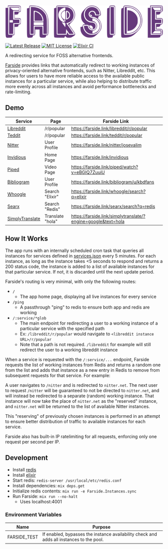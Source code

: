 ![Farside](img/farside.svg)

[![Latest Release](https://img.shields.io/github/v/release/benbusby/farside?label=Release)](https://github.com/benbusby/farside/releases)
[![MIT License](https://img.shields.io/github/license/benbusby/earthbound-themes.svg)](http://opensource.org/licenses/MIT)
[![Elixir CI](https://github.com/benbusby/privacy-revolver/actions/workflows/elixir.yml/badge.svg)](https://github.com/benbusby/privacy-revolver/actions/workflows/elixir.yml)

A redirecting service for FOSS alternative frontends.

[Farside](https://farside.link) provides links that automatically redirect to
working instances of privacy-oriented alternative frontends, such as Nitter,
Libreddit, etc. This allows for users to have more reliable access to the
available public instances for a particular service, while also helping to
distribute traffic more evenly across all instances and avoid performance
bottlenecks and rate-limiting.

## Demo

| Service | Page | Farside Link |
| -- | -- | -- |
| [Libreddit](https://github.com/spikecodes/libreddit) | /r/popular | https://farside.link/libreddit/r/popular
| [Teddit](https://codeberg.org/teddit/teddit) | /r/popular | https://farside.link/teddit/r/popular
| [Nitter](https://github.com/zedeus/nitter) | User Profile | https://farside.link/nitter/josevalim
| [Invidious](https://github.com/iv-org/invidious) | Home Page | https://farside.link/invidious
| [Piped](https://github.com/TeamPiped/Piped) | Video Page | https://farside.link/piped/watch?v=eBGIQ7ZuuiU
| [Bibliogram](https://sr.ht/~cadence/bibliogram/) | User Profile | https://farside.link/bibliogram/u/kbdfans
| [Whoogle](https://github.com/benbusby/whoogle-search) | Search "Elixir" | https://farside.link/whoogle/search?q=elixir
| [Searx](https://github.com/searx/searx) | Search "Redis" | https://farside.link/searx/search?q=redis
| [SimplyTranslate](https://git.sr.ht/~metalune/simplytranslate_web) | Translate "hola" | https://farside.link/simplytranslate/?engine=google&text=hola

## How It Works

The app runs with an internally scheduled cron task that queries all instances
for services defined in [services.json](services.json) every 5 minutes. For
each instance, as long as the instance takes <5 seconds to respond and returns
a 200 status code, the instance is added to a list of available instances for
that particular service. If not, it is discarded until the next update period.

Farside's routing is very minimal, with only the following routes:

- `/`
  - The app home page, displaying all live instances for every service
- `/ping`
  - A passthrough "ping" to redis to ensure both app and redis are working
- `/:service/*glob`
  - The main endpoint for redirecting a user to a working instance of a
    particular service with the specified path
  - Ex: `/libreddit/r/popular` would navigate to `<libreddit instance
    URL>/r/popular`
  - Note that a path is not required. `/libreddit` for example will still
    redirect the user to a working libreddit instance

When a service is requested with the `/:service/...` endpoint, Farside requests
the list of working instances from Redis and returns a random one from the list
and adds that instance as a new entry in Redis to remove from subsequent
requests for that service. For example:

A user navigates to `/nitter` and is redirected to `nitter.net`. The next user
to request `/nitter` will be guaranteed to not be directed to `nitter.net`, and
will instead be redirected to a separate (random) working instance. That
instance will now take the place of `nitter.net` as the "reserved" instance, and
`nitter.net` will be returned to the list of available Nitter instances.

This "reserving" of previously chosen instances is performed in an attempt to
ensure better distribution of traffic to available instances for each service.

Farside also has built-in IP ratelimiting for all requests, enforcing only one
request per second per IP.

## Development

- Install [redis](https://redis.io)
- Install [elixir](https://elixir-lang.org/install.html)
- Start redis: `redis-server /usr/local/etc/redis.conf`
- Install dependencies: `mix deps.get`
- Initialize redis contents: `mix run -e Farside.Instances.sync`
- Run Farside: `mix run --no-halt`
  - Uses localhost:4001

### Environment Variables

| Name | Purpose |
| -- | -- |
| FARSIDE_TEST | If enabled, bypasses the instance availability check and adds all instances to the pool. |
